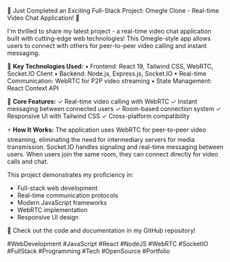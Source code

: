 🚀 Just Completed an Exciting Full-Stack Project: Omegle Clone - Real-time Video Chat Application! 🎥

I'm thrilled to share my latest project - a real-time video chat application built with cutting-edge web technologies! This Omegle-style app allows users to connect with others for peer-to-peer video calling and instant messaging.

🔧 **Key Technologies Used:**
• Frontend: React 19, Tailwind CSS, WebRTC, Socket.IO Client
• Backend: Node.js, Express.js, Socket.IO
• Real-time Communication: WebRTC for P2P video streaming
• State Management: React Context API

🌟 **Core Features:**
✓ Real-time video calling with WebRTC
✓ Instant messaging between connected users
✓ Room-based connection system
✓ Responsive UI with Tailwind CSS
✓ Cross-platform compatibility

⚡ **How It Works:**
The application uses WebRTC for peer-to-peer video streaming, eliminating the need for intermediary servers for media transmission. Socket.IO handles signaling and real-time messaging between users. When users join the same room, they can connect directly for video calls and chat.

This project demonstrates my proficiency in:
- Full-stack web development
- Real-time communication protocols
- Modern JavaScript frameworks
- WebRTC implementation
- Responsive UI design

🔗 Check out the code and documentation in my GitHub repository!

#WebDevelopment #JavaScript #React #NodeJS #WebRTC #SocketIO #FullStack #Programming #Tech #OpenSource #Portfolio
